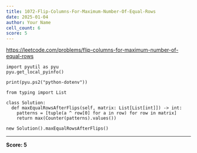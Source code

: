 ```yaml
---
title: 1072-Flip-Columns-For-Maximum-Number-Of-Equal-Rows
date: 2025-01-04
author: Your Name
cell_count: 6
score: 5
---
```


https://leetcode.com/problems/flip-columns-for-maximum-number-of-equal-rows


```
import pyutil as pyu
pyu.get_local_pyinfo()
```


```
print(pyu.ps2("python-dotenv"))
```


```
from typing import List
```


```
class Solution:
  def maxEqualRowsAfterFlips(self, matrix: List[List[int]]) -> int:
    patterns = [tuple(a ^ row[0] for a in row) for row in matrix]
    return max(Counter(patterns).values())
```


```
new Solution().maxEqualRowsAfterFlips()
```


---
**Score: 5**